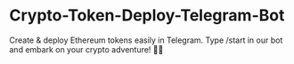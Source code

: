 # Crypto-Token-Deploy-Telegram-Bot
Create &amp; deploy Ethereum tokens easily in Telegram. Type /start in our bot and embark on your crypto adventure! 🚀🤖

